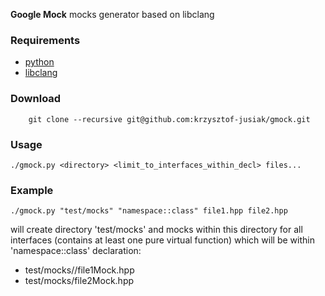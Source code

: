 **Google Mock** mocks generator based on libclang

### Requirements
 + [python](http://www.python.org)
 + [libclang](http://clang.llvm.org)

### Download
```
    git clone --recursive git@github.com:krzysztof-jusiak/gmock.git
```

### Usage
```
./gmock.py <directory> <limit_to_interfaces_within_decl> files...
```

### Example
```
./gmock.py "test/mocks" "namespace::class" file1.hpp file2.hpp
```
will create directory 'test/mocks' and mocks within this directory for all interfaces (contains at least one pure virtual function)
which will be within 'namespace::class' declaration:
 + test/mocks//file1Mock.hpp
 + test/mocks/file2Mock.hpp

